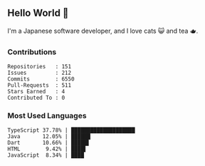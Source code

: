 ## Hello World 👋

I'm a Japanese software developer, and I love cats 😺 and tea 🫖.

### Contributions

    Repositories   : 151
    Issues         : 212
    Commits        : 6550
    Pull-Requests  : 511
    Stars Earned   : 4
    Contributed To : 0

### Most Used Languages

    TypeScript 37.78% | ████████████████████
    Java       12.05% | ██████
    Dart       10.66% | █████▌
    HTML        9.42% | ████▌
    JavaScript  8.34% | ████
